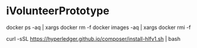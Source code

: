 # iVolunteerPrototype

docker ps -aq | xargs docker rm -f
docker images -aq | xargs docker rmi -f

curl -sSL https://hyperledger.github.io/composer/install-hlfv1.sh | bash
